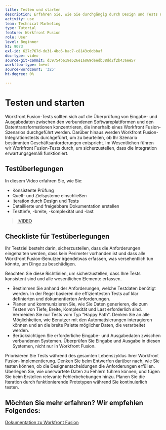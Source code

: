 ```yaml
---
title: Testen und starten
description: Erfahren Sie, wie Sie durchgängig durch Design und Tests navigieren und detaillierte und freigebbare Dokumentation erstellen, wenn Sie [!DNL Adobe Workfront Fusion].
activity: use
team: Technical Marketing
type: Tutorial
feature: Workfront Fusion
role: User
level: Beginner
kt: 9073
exl-id: 627c767d-de31-4bc6-bac7-c8143c0dbbaf
doc-type: video
source-git-commit: d39754b619e526e1a869deedb38dd2f2b43aee57
workflow-type: tm+mt
source-wordcount: '325'
ht-degree: 0%

---
```


# Testen und starten

Workfront Fusion-Tests sollten sich auf die Überprüfung von Eingabe- und Ausgabedaten zwischen den verbundenen Softwareplattformen und den Datentransformationen konzentrieren, die innerhalb eines Workfront Fusion-Szenarios durchgeführt werden. Darüber hinaus werden Workfront Fusion-Integrationstests durchgeführt, um zu beurteilen, ob Ihr Szenario bestimmten Geschäftsanforderungen entspricht. Im Wesentlichen führen wir Workfront Fusion-Tests durch, um sicherzustellen, dass die Integration erwartungsgemäß funktioniert.

## Testüberlegungen

In diesem Video erfahren Sie, wie Sie:

* Konsistente Prüfung
* Quell- und Zielsysteme einschließen
* Iteration durch Design und Tests
* Detaillierte und freigebbare Dokumentation erstellen
* Testtiefe, -breite, -komplexität und -last

>[!VIDEO](https://video.tv.adobe.com/v/335315/?quality=12)

## Checkliste für Testüberlegungen

Ihr Testziel besteht darin, sicherzustellen, dass die Anforderungen eingehalten werden, dass kein Perimeter vorhanden ist und dass alle Workfront Fusion-Benutzer irgendetwas erfassen, was versehentlich tun könnte, um Dinge zu beschädigen.

Beachten Sie diese Richtlinien, um sicherzustellen, dass Ihre Tests konsistent sind und alle wesentlichen Elemente erfassen.

* Bestimmen Sie anhand der Anforderungen, welche Testdaten benötigt werden. In der Regel basieren die effizientesten Tests auf klar definierten und dokumentierten Anforderungen.
* Planen und kommunizieren Sie, wie Sie Daten generieren, die zum Testen von Tiefe, Breite, Komplexität und Last erforderlich sind. Vermeiden Sie nur Tests vom Typ &quot;Happy Path&quot;. Denken Sie an alle Möglichkeiten, wie Benutzer mit den Automatisierungen interagieren können und an die breite Palette möglicher Daten, die verarbeitet werden.
* Berücksichtigen Sie erforderliche Eingabe- und Ausgabedaten zwischen verbundenen Systemen. Überprüfen Sie Eingabe und Ausgabe in diesen Systemen, nicht nur in Workfront Fusion.

Priorisieren Sie Tests während des gesamten Lebenszyklus Ihrer Workfront Fusion-Implementierung. Denken Sie beim Entwerfen darüber nach, wie Sie testen können, ob die Designentscheidungen die Anforderungen erfüllen. Überlegen Sie, wie unerwartete Daten zu Fehlern führen können, und fügen Sie beim Erstellen relevante Fehlerbehebungen hinzu. Planen Sie die Iteration durch funktionierende Prototypen während Sie kontinuierlich testen.

## Möchten Sie mehr erfahren? Wir empfehlen Folgendes:

[Dokumentation zu Workfront Fusion](https://experienceleague.adobe.com/docs/workfront/using/adobe-workfront-fusion/workfront-fusion-2.html?lang=en)
